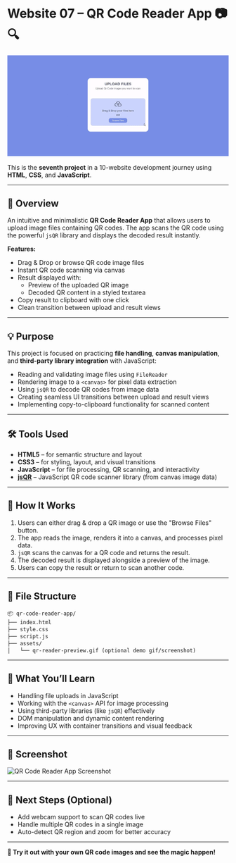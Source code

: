 # Website 07 – QR Code Reader App 📷🔍

![QR Code Reader Screenshot](./assets/Final%20Gif.gif)

This is the **seventh project** in a 10-website development journey using **HTML**, **CSS**, and **JavaScript**.

---

## 📌 Overview

An intuitive and minimalistic **QR Code Reader App** that allows users to upload image files containing QR codes. The app scans the QR code using the powerful `jsQR` library and displays the decoded result instantly.

**Features:**
- Drag & Drop or browse QR code image files
- Instant QR code scanning via canvas
- Result displayed with:
  - Preview of the uploaded QR image
  - Decoded QR content in a styled textarea
- Copy result to clipboard with one click
- Clean transition between upload and result views

---

## 💡 Purpose

This project is focused on practicing **file handling**, **canvas manipulation**, and **third-party library integration** with JavaScript:

- Reading and validating image files using `FileReader`
- Rendering image to a `<canvas>` for pixel data extraction
- Using `jsQR` to decode QR codes from image data
- Creating seamless UI transitions between upload and result views
- Implementing copy-to-clipboard functionality for scanned content

---

## 🛠 Tools Used

- **HTML5** – for semantic structure and layout  
- **CSS3** – for styling, layout, and visual transitions  
- **JavaScript** – for file processing, QR scanning, and interactivity  
- **[jsQR](https://github.com/cozmo/jsQR)** – JavaScript QR code scanner library (from canvas image data)

---

## 🚀 How It Works

1. Users can either drag & drop a QR image or use the "Browse Files" button.
2. The app reads the image, renders it into a canvas, and processes pixel data.
3. `jsQR` scans the canvas for a QR code and returns the result.
4. The decoded result is displayed alongside a preview of the image.
5. Users can copy the result or return to scan another code.

---

## 📁 File Structure

```
📦 qr-code-reader-app/
├── index.html
├── style.css
├── script.js
├── assets/
│   └── qr-reader-preview.gif (optional demo gif/screenshot)
```

---

## 🧠 What You’ll Learn

- Handling file uploads in JavaScript
- Working with the `<canvas>` API for image processing
- Using third-party libraries (like `jsQR`) effectively
- DOM manipulation and dynamic content rendering
- Improving UX with container transitions and visual feedback

---

## 📸 Screenshot

![QR Code Reader App Screenshot](./assets/qr-reader-preview.gif)

---

## 📌 Next Steps (Optional)

- Add webcam support to scan QR codes live  
- Handle multiple QR codes in a single image  
- Auto-detect QR region and zoom for better accuracy

---

**🔗 Try it out with your own QR code images and see the magic happen!**
